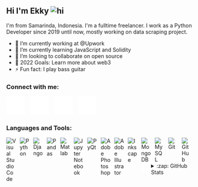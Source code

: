 ## Hi I'm Ekky <img src="https://user-images.githubusercontent.com/1303154/88677602-1635ba80-d120-11ea-84d8-d263ba5fc3c0.gif" width="28px" alt="hi">

I'm from Samarinda, Indonesia. I'm a fulltime freelancer. I work as a Python Developer since 2019 until now, mostly working on data scraping project.

- 🔭 I’m currently working at @Upwork
- 🌱 I’m currently learning JavaScript and Solidity
- 👯 I’m looking to collaborate on open source
- 🥅 2022 Goals: Learn more about web3
- ⚡ Fun fact: I play bass guitar

### Connect with me:

[![website](./img/youtube-dark.svg)](https://www.youtube.com/channel/UCdOpza8R3bgEXFlS-7R0fJg#gh-dark-mode-only)
&nbsp;&nbsp;
[![website](./img/twitter-dark.svg)](https://twitter.com/ekkyarmandi#gh-dark-mode-only)
&nbsp;&nbsp;
[![website](./img/instagram-dark.svg)](https://instagram.com/ekkyarmandi#gh-dark-mode-only)
&nbsp;&nbsp;
[![website](./img/linkedin-dark.svg)](https://linkedin.com/in/ekkyarmandi#gh-dark-mode-only)

### Languages and Tools:

<img align="left" alt="Visual Studio Code" width="26px" src="https://cdn.jsdelivr.net/gh/devicons/devicon/icons/vscode/vscode-original.svg" style="padding-right:10px;" />
<img align="left" alt="Python" width="26px" src="https://cdn.jsdelivr.net/gh/devicons/devicon/icons/python/python-original.svg" style="padding-right:10px;" />
<img align="left" alt="Django" width="26px" src="https://cdn.jsdelivr.net/gh/devicons/devicon/icons/django/django-original.svg" style="padding-right:10px;" />
<img align="left" alt="Pandas" width="26px" src="https://cdn.jsdelivr.net/gh/devicons/devicon/icons/pandas/pandas-original-wordmark.svg" style="padding-right:10px;" />
<img align="left" alt="Matlab" width="26px" src="https://cdn.jsdelivr.net/gh/devicons/devicon/icons/matlab/matlab-original.svg" style="padding-right:10px;" />
<img align="left" alt="Jupyter Notebook" width="26px" src="https://cdn.jsdelivr.net/gh/devicons/devicon/icons/jupyter/jupyter-original-wordmark.svg" style="padding-right:10px;" />
<img align="left" alt="PyQt" width="26px" src="https://cdn.jsdelivr.net/gh/devicons/devicon/icons/qt/qt-original.svg" style="padding-right:10px;" />
<img align="left" alt="Adobe Photoshop" width="26px" src="https://cdn.jsdelivr.net/gh/devicons/devicon/icons/photoshop/photoshop-plain.svg" style="padding-right:10px;" />
<img align="left" alt="Adobe Illustrator" width="26px" src="https://cdn.jsdelivr.net/gh/devicons/devicon/icons/illustrator/illustrator-plain.svg" style="padding-right:10px;" />
<img align="left" alt="Inkscape" width="26px" src="https://cdn.jsdelivr.net/gh/devicons/devicon/icons/inkscape/inkscape-original.svg" style="padding-right:10px;" />
<img align="left" alt="MongoDB" width="26px" src="https://cdn.jsdelivr.net/gh/devicons/devicon/icons/mongodb/mongodb-original.svg" style="padding-right:10px;" />
<img align="left" alt="MySQL" width="26px" src="https://cdn.jsdelivr.net/gh/devicons/devicon/icons/mysql/mysql-original.svg" style="padding-right:10px;" />
<img align="left" alt="Git" width="26px" src="https://cdn.jsdelivr.net/gh/devicons/devicon/icons/git/git-original.svg" style="padding-right:10px;" />
<img align="left" alt="GitHub" width="26px" src="https://user-images.githubusercontent.com/3369400/139447912-e0f43f33-6d9f-45f8-be46-2df5bbc91289.png" style="padding-right:10px;" />
<img align="left" alt="Terminal" width="26px" src="./img/terminal-dark.svg" />
<br />
<br />

<details>
  
  <summary>:zap: GitHub Stats</summary>

<img align="left" alt="codeSTACKr's GitHub Stats" src="https://github-readme-stats.vercel.app/api?username=ekkyarmandi&show_icons=true&hide_border=false&title_color=1E90FF&icon_color=32CD32&bg_color=09131B&text_color=ffffff&border_color=C0C0C0" />

</details>
